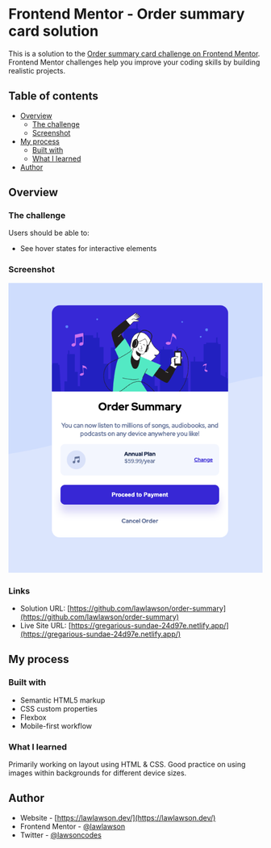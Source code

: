 # Frontend Mentor - Order summary card solution

This is a solution to the [Order summary card challenge on Frontend Mentor](https://www.frontendmentor.io/challenges/order-summary-component-QlPmajDUj). Frontend Mentor challenges help you improve your coding skills by building realistic projects.

## Table of contents

- [Overview](#overview)
  - [The challenge](#the-challenge)
  - [Screenshot](#screenshot)
- [My process](#my-process)
  - [Built with](#built-with)
  - [What I learned](#what-i-learned)
- [Author](#author)

## Overview

### The challenge

Users should be able to:

- See hover states for interactive elements

### Screenshot

![](./images/screenshot.png)

### Links

- Solution URL: [https://github.com/lawlawson/order-summary](https://github.com/lawlawson/order-summary)
- Live Site URL: [https://gregarious-sundae-24d97e.netlify.app/](https://gregarious-sundae-24d97e.netlify.app/)

## My process

### Built with

- Semantic HTML5 markup
- CSS custom properties
- Flexbox
- Mobile-first workflow

### What I learned

Primarily working on layout using HTML & CSS. Good practice on using images within backgrounds for different device sizes.

## Author

- Website - [https://lawlawson.dev/](https://lawlawson.dev/)
- Frontend Mentor - [@lawlawson](https://www.frontendmentor.io/profile/lawlawson)
- Twitter - [@lawsoncodes](https://www.twitter.com/lawsoncodes)
